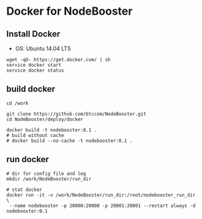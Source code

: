 Docker for NodeBooster
======================

## Install Docker

* OS: Ubuntu 14.04 LTS

```
wget -qO- https://get.docker.com/ | sh
service docker start
service docker status
```

## build docker

```
cd /work

git clone https://github.com/btccom/NodeBooster.git
cd NodeBooster/deploy/docker

docker build -t nodebooster:0.1 .
# build without cache
# docker build --no-cache -t nodebooster:0.1 .
```

## run docker

```
# dir for config file and log
mkdir /work/NodeBooster/run_dir

# stat docker
docker run -it -v /work/NodeBooster/run_dir:/root/nodebooster_run_dir \
 --name nodebooster -p 20000:20000 -p 20001:20001 --restart always -d nodebooster:0.1
```
